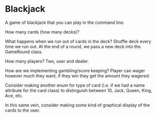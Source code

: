 # Blackjack

A game of blackjack that you can play in the command line.

How many cards (how many decks)?

What happens when we run out of cards in the deck?
Shuffle deck every time we run out. At the end of a round, we pass a new deck into the GameRound class.

How many players?
Two, user and dealer.

How are we implementing gambling/score keeping?
Player can wager however much they want, if they win they get the amount they wagered.

Consider making another enum for type of card (i.e. if we had a name attribute for the card class) to distinguish between 10, Jack, Queen, King, Ace, etc.

In this same vein, consider making some kind of graphical display of the cards to the user.
